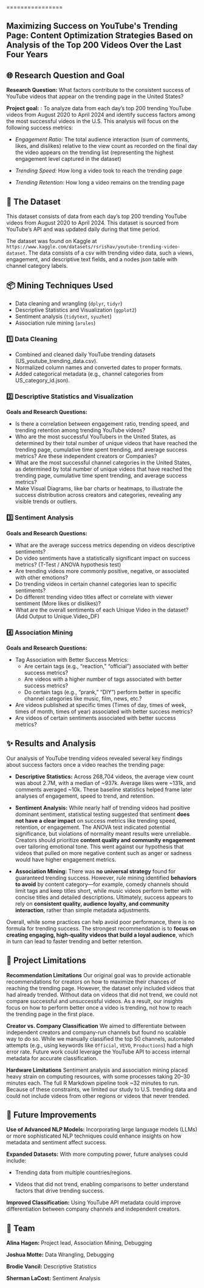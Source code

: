 ================

## Maximizing Success on YouTube's Trending Page: Content Optimization Strategies Based on Analysis of the Top 200 Videos Over the Last Four Years

<!-- badges: start -->
<!-- badges: end -->

## 🌐 Research Question and Goal

**Research Question:** What factors contribute to the consistent success of YouTube videos that appear on the trending page in the United States?


**Project goal:** : To analyze data from each day’s top 200 trending YouTube videos from August 2020 to April 2024 and identify success factors among the most successful videos in the U.S. This analysis will focus on the following success metrics:

  - *Engagement Ratio:* The total audience interaction (sum of comments, likes, and
  dislikes) relative to the view count as recorded on the final day the video appears on the
  trending list (representing the highest engagement level captured in the dataset)
  
  - *Trending Speed:* How long a video took to reach the trending page
  
  - *Trending Retention:* How long a video remains on the trending page
  
## 📂 The Dataset
This dataset consists of data from each day’s top 200 trending YouTube videos from August 2020 to April 2024. This dataset is sourced from YouTube’s API and was updated daily during that time period. 

The dataset was found on Kaggle at `https://www.kaggle.com/datasets/rsrishav/youtube-trending-video-dataset`. The data consists of a csv with trending video data, such a views, engagement, and descriptive text fields, and a nodes json table with channel category labels.

## 📦 Mining Techniques Used
- Data cleaning and wrangling (`dplyr`, `tidyr`)
- Descriptive Statistics and Visualization (`ggplot2`)
- Sentiment analysis (`tidytext`, `syuzhet`)
- Association rule mining (`arules`)

### 1️⃣ Data Cleaning
- Combined and cleaned daily YouTube trending datasets (US_youtube_trending_data.csv).
- Normalized column names and converted dates to proper formats.
- Added categorical metadata (e.g., channel categories from US_category_id.json).

### 2️⃣ Descriptive Statistics and Visualization
**Goals and Research Questions:**
- Is there a correlation between engagement ratio, trending speed, and trending retention among trending YouTube videos?
- Who are the most successful YouTubers in the United States, as determined by their total number of unique videos that have reached the trending page, cumulative time spent trending, and average success metrics? Are these independent creators or Companies?
- What are the most successful channel categories in the United States, as determined by total number of unique videos that have reached the trending page, cumulative time spent trending, and average success metrics?
- Make Visual Diagrams, like bar charts or heatmaps, to illustrate the success distribution across creators and categories, revealing any visible trends or outliers.

### 3️⃣ Sentiment Analysis
**Goals and Research Questions:**
- What are the average success metrics depending on videos descriptive sentiments?
- Do video sentiments have a statistically significant impact on success metrics? (T-Test / ANOVA hypothesis test)
- Are trending videos more commonly positive, negative, or associated with other emotions?
- Do trending videos in certain channel categories lean to specific sentiments?
- Do different trending video titles affect or correlate with viewer sentiment (More likes or dislikes)?
- What are the overall sentiments of each Unique Video in the dataset? (Add Output to Unique.Video_DF)

### 4️⃣ Association Mining
**Goals and Research Questions:**
- Tag Association with Better Success Metrics:
  - Are certain tags (e.g., “reaction,” “official”) associated with better success metrics?
  - Are videos with a higher number of tags associated with better success metrics?
  - Do certain tags (e.g., “prank,” “DIY”) perform better in specific channel categories like music, film, news, etc.?
- Are videos published at specific times (Times of day, times of week, times of month, times of year) associated with better success metrics?
- Are videos of certain sentiments associated with better success metrics?

## ✨  Results and Analysis

Our analysis of YouTube trending videos revealed several key findings about success factors once a video reaches the trending page:

* **Descriptive Statistics:** Across 268,704 videos, the average view count was about 2.7M, with a median of ~937k. Average likes were ~131k, and comments averaged ~10k. These baseline statistics helped frame later analyses of engagement, speed to trend, and retention.

* **Sentiment Analysis:** While nearly half of trending videos had positive dominant sentiment, statistical testing suggested that sentiment **does not have a clear impact** on success metrics like trending speed, retention, or engagement. The ANOVA test indicated potential significance, but violations of normality meant results were unreliable. Creators should prioritize **content quality and community engagement** over tailoring emotional tone. This went against our hypothesis that videos that pulled on more negative content such as anger or sadness would have higher engagement metrics.

* **Association Mining:** There was **no universal strategy** found for guaranteed trending success. However, rule mining identified **behaviors to avoid** by content category—for example, comedy channels should limit tags and keep titles short, while music videos perform better with concise titles and detailed descriptions. Ultimately, success appears to rely on **consistent quality, audience loyalty, and community interaction**, rather than simple metadata adjustments.

Overall, while some practices can help avoid poor performance, there is no formula for trending success. The strongest recommendation is to **focus on creating engaging, high-quality videos that build a loyal audience**, which in turn can lead to faster trending and better retention.

## 🚨 Project Limitations
**Recommendation Limitations**
Our original goal was to provide actionable recommendations for creators on how to maximize their chances of reaching the trending page. However, the dataset only included videos that had already trended. Without data on videos that did not trend, we could not compare successful and unsuccessful videos. As a result, our insights focus on how to perform better once a video is trending, not how to reach the trending page in the first place.

**Creator vs. Company Classification**
We aimed to differentiate between independent creators and company-run channels but found no scalable way to do so. While we manually classified the top 50 channels, automated attempts (e.g., using keywords like `Official`, `VEVO`, `Productions`) had a high error rate. Future work could leverage the YouTube API to access internal metadata for accurate classification.

**Hardware Limitations**
Sentiment analysis and association mining placed heavy strain on computing resources, with some processes taking 20–30 minutes each. The full R Markdown pipeline took ~32 minutes to run. Because of these constraints, we limited our study to U.S. trending data and could not include videos from other regions or videos that never trended.

## 🚀 Future Improvements
**Use of Advanced NLP Models:** 
Incorporating large language models (LLMs) or more sophisticated NLP techniques could enhance insights on how metadata and sentiment affect success.

**Expanded Datasets:**
With more computing power, future analyses could include:

- Trending data from multiple countries/regions.

- Videos that did not trend, enabling comparisons to better understand factors that drive trending success.

**Improved Classification:** 
Using YouTube API metadata could improve differentiation between company channels and independent creators.

## 👥 Team 
**Alina Hagen:** Project lead, Association Mining, Debugging

**Joshua Motte:** Data Wrangling, Debugging

**Brodie Vancil:** Descriptive Statistics

**Sherman LaCost:** Sentiment Analysis 
